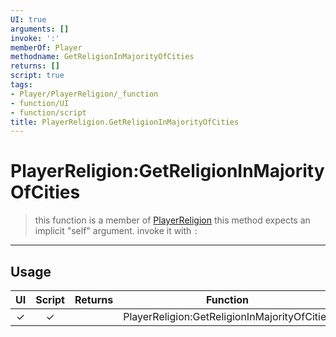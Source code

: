 ```yaml
---
UI: true
arguments: []
invoke: ':'
memberOf: Player
methodname: GetReligionInMajorityOfCities
returns: []
script: true
tags:
- Player/PlayerReligion/_function
- function/UI
- function/script
title: PlayerReligion.GetReligionInMajorityOfCities
---
```

# PlayerReligion:GetReligionInMajorityOfCities
> this function is a member of [PlayerReligion](civ-6/lua/PlayerReligion.md)
> this method expects an implicit "self" argument. invoke it with `:`
-----
## Usage
|  UI | Script | Returns | Function | Arguments |
|:---:|:------:|-------:|:--------:|:---------|
|✓|✓||PlayerReligion:GetReligionInMajorityOfCities||
